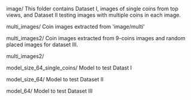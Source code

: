 
image/
    This folder contains Dataset I, images of single coins from top views, and Dataset II testing images with multiple coins in each image.

multi_images/
    Coin images extracted from 'image/multi'

multi_images2/
    Coin images extracted from 9-coins images and random placed images for dataset III.

multi_images2/

model_size_64_single_coins/
    Model to test Datast I

model_size_64/
    Model to test Dataset II

model_64/
    Model to test Dataset III
